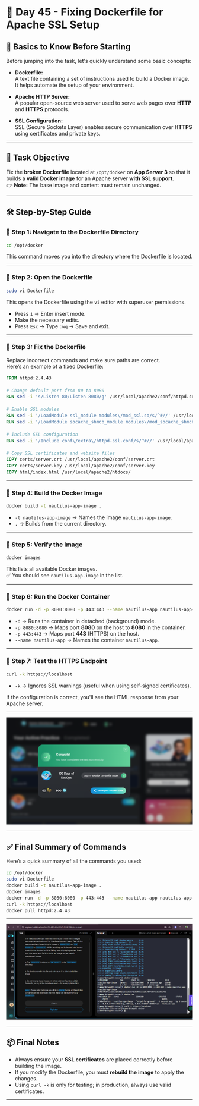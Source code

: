 # 📘 Day 45 - Fixing Dockerfile for Apache SSL Setup

## 🧠 Basics to Know Before Starting

Before jumping into the task, let's quickly understand some basic concepts:

- **Dockerfile:**  
  A text file containing a set of instructions used to build a Docker image. It helps automate the setup of your environment.

- **Apache HTTP Server:**  
  A popular open-source web server used to serve web pages over **HTTP** and **HTTPS** protocols.

- **SSL Configuration:**  
  SSL (Secure Sockets Layer) enables secure communication over **HTTPS** using certificates and private keys.

---

## 🎯 Task Objective

Fix the **broken Dockerfile** located at `/opt/docker` on **App Server 3** so that it builds a **valid Docker image** for an Apache server **with SSL support**.  
👉 **Note:** The base image and content must remain unchanged.

---

## 🛠️ Step-by-Step Guide

### 🔹 Step 1: Navigate to the Dockerfile Directory

```bash
cd /opt/docker
```
This command moves you into the directory where the Dockerfile is located.

---

### 🔹 Step 2: Open the Dockerfile

```bash
sudo vi Dockerfile
```
This opens the Dockerfile using the `vi` editor with superuser permissions.

- Press `i` → Enter insert mode.  
- Make the necessary edits.  
- Press `Esc` → Type `:wq` → Save and exit.

---

### 🔹 Step 3: Fix the Dockerfile

Replace incorrect commands and make sure paths are correct.  
Here’s an example of a fixed Dockerfile:

```dockerfile
FROM httpd:2.4.43

# Change default port from 80 to 8080
RUN sed -i 's/Listen 80/Listen 8080/g' /usr/local/apache2/conf/httpd.conf

# Enable SSL modules
RUN sed -i '/LoadModule ssl_module modules\/mod_ssl.so/s/^#//' /usr/local/apache2/conf/httpd.conf
RUN sed -i '/LoadModule socache_shmcb_module modules\/mod_socache_shmcb.so/s/^#//' /usr/local/apache2/conf/httpd.conf

# Include SSL configuration
RUN sed -i '/Include conf\/extra\/httpd-ssl.conf/s/^#//' /usr/local/apache2/conf/httpd.conf

# Copy SSL certificates and website files
COPY certs/server.crt /usr/local/apache2/conf/server.crt
COPY certs/server.key /usr/local/apache2/conf/server.key
COPY html/index.html /usr/local/apache2/htdocs/
```

---

### 🔹 Step 4: Build the Docker Image

```bash
docker build -t nautilus-app-image .
```
- `-t nautilus-app-image` → Names the image `nautilus-app-image`.
- `.` → Builds from the current directory.

---

### 🔹 Step 5: Verify the Image

```bash
docker images
```
This lists all available Docker images.  
✅ You should see `nautilus-app-image` in the list.

---

### 🔹 Step 6: Run the Docker Container

```bash
docker run -d -p 8080:8080 -p 443:443 --name nautilus-app nautilus-app-image
```
- `-d` → Runs the container in detached (background) mode.  
- `-p 8080:8080` → Maps port **8080** on the host to **8080** in the container.  
- `-p 443:443` → Maps port **443** (HTTPS) on the host.  
- `--name nautilus-app` → Names the container `nautilus-app`.

---

### 🔹 Step 7: Test the HTTPS Endpoint

```bash
curl -k https://localhost
```
- `-k` → Ignores SSL warnings (useful when using self-signed certificates).

If the configuration is correct, you'll see the HTML response from your Apache server.

---

![Screenshot 2025-09-21 204453](assets/Screenshot%202025-09-21%20204453.png)

---

## ✅ Final Summary of Commands

Here’s a quick summary of all the commands you used:

```bash
cd /opt/docker
sudo vi Dockerfile
docker build -t nautilus-app-image .
docker images
docker run -d -p 8080:8080 -p 443:443 --name nautilus-app nautilus-app-image
curl -k https://localhost
docker pull httpd:2.4.43
```

---
![Screenshot 2025-09-21 204203](assets/Screenshot%202025-09-21%20204203.png)

---

## 📦 Final Notes

- Always ensure your **SSL certificates** are placed correctly before building the image.  
- If you modify the Dockerfile, you must **rebuild the image** to apply the changes.  
- Using `curl -k` is only for testing; in production, always use valid certificates.

---

